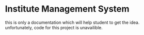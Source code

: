 # Institute Management System 
 this is only a documentation which will help student to get the idea. unfortunately, code for this project is unavailible.
